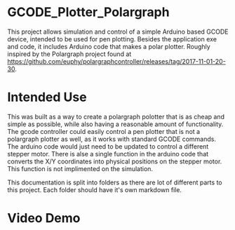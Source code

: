 # GCODE_Plotter_Polargraph
This project allows simulation and control of a simple Arduino based GCODE device, intended to be used for pen plotting. Besides the application exe and code, it includes Arduino code that makes a polar plotter. Roughly inspired by the Polargraph project found at https://github.com/euphy/polargraphcontroller/releases/tag/2017-11-01-20-30. 

# Intended Use
This was built as a way to create a polargraph polotter that is as cheap and simple as possible, while also having a reasonable amount of functionality. The gcode controller could easily control a pen plotter that is not a polargraph plotter as well, as it works with standard GCODE commands. The arduino code would just need to be updated to control a different stepper motor. There is alse a single function in the arduino code that converts the X/Y coordinates into physical positions on the stepper motor. This function is not implimented on the simulation.

This documentation is split into folders as there are lot of different parts to this project. Each folder should have it's own markdown file.

# Video Demo



